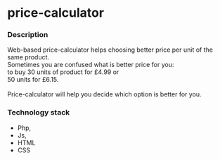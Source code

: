 price-calculator
================
### Description 

Web-based price-calculator helps choosing better price per unit of the same product. <br>
Sometimes you are confused what is better price for you: <br>to buy 30 units of product for £4.99 or<br> 50 units for £6.15.
<br><br>Price-calculator will help you decide which option is better for you.

### Technology stack
- Php, 
- Js, 
- HTML
- CSS
